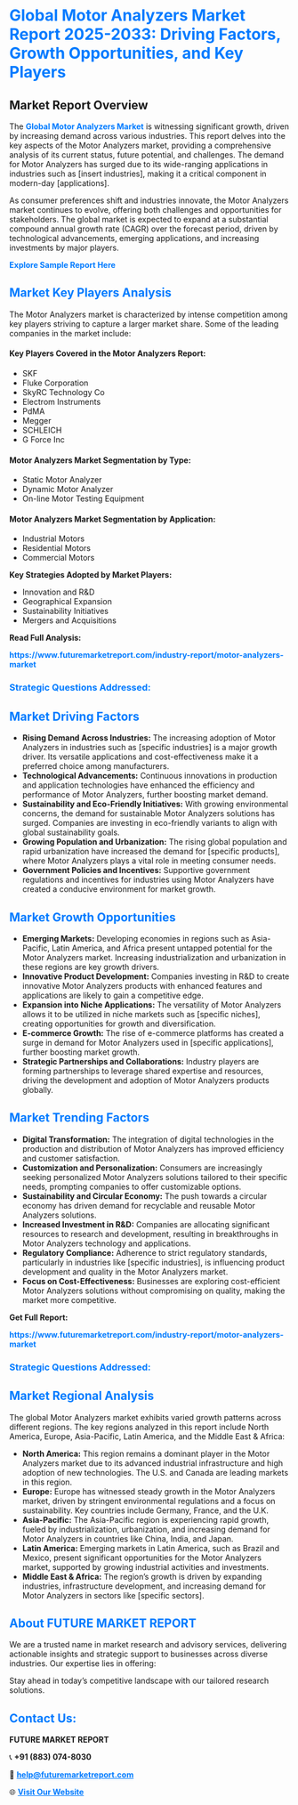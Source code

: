 <h1 style="color: #007BFF;">Global Motor Analyzers Market Report 2025-2033: Driving Factors, Growth Opportunities, and Key Players</h1>

<section id="overview">
<h2>Market Report Overview</h2>
<p>The <a href="https://www.futuremarketreport.com/industry-report/motor-analyzers-market" style="color: #007BFF; text-decoration: none;"><strong>Global Motor Analyzers Market</strong></a> is witnessing significant growth, driven by increasing demand across various industries. This report delves into the key aspects of the Motor Analyzers market, providing a comprehensive analysis of its current status, future potential, and challenges. The demand for Motor Analyzers has surged due to its wide-ranging applications in industries such as [insert industries], making it a critical component in modern-day [applications].</p>
<p>As consumer preferences shift and industries innovate, the Motor Analyzers market continues to evolve, offering both challenges and opportunities for stakeholders. The global market is expected to expand at a substantial compound annual growth rate (CAGR) over the forecast period, driven by technological advancements, emerging applications, and increasing investments by major players.</p>
</section>

<section id="overview">
<p><a href="https://www.futuremarketreport.com/request-sample/reportId=76936" style="color: #007BFF; text-decoration: none;"><strong>Explore Sample Report Here</strong></a></p>
</section>

<section id="key-players">
<h2 style="color: #007BFF;">Market Key Players Analysis</h2>
<p>The Motor Analyzers market is characterized by intense competition among key players striving to capture a larger market share. Some of the leading companies in the market include:</p>
<h4>Key Players Covered in the Motor Analyzers Report:</h4>
<ul><li>SKF</li><li>Fluke Corporation</li><li>SkyRC Technology Co</li><li>Electrom Instruments</li><li>PdMA</li><li>Megger</li><li>SCHLEICH</li><li>G Force Inc</li></ul>
<h4>Motor Analyzers Market Segmentation by Type:</h4>
<ul><li>Static Motor Analyzer</li><li>Dynamic Motor Analyzer</li><li>On-line Motor Testing Equipment</li></ul>

<h4>Motor Analyzers Market Segmentation by Application:</h4>
<ul><li>Industrial Motors</li><li>Residential Motors</li><li>Commercial Motors</li></ul>
<p><strong>Key Strategies Adopted by Market Players:</strong></p>
<ul>
<li>Innovation and R&D</li>
<li>Geographical Expansion</li>
<li>Sustainability Initiatives</li>
<li>Mergers and Acquisitions</li>
</ul>
</section>

<section>
<p><strong>Read Full Analysis: </strong></p><a href="https://www.futuremarketreport.com/industry-report/motor-analyzers-market" style="color: #007BFF; text-decoration: none;"><strong>https://www.futuremarketreport.com/industry-report/motor-analyzers-market</strong></a>
<h3 style="color: #007BFF;">Strategic Questions Addressed:</h3>
</section>

<section id="driving-factors">
<h2 style="color: #007BFF;">Market Driving Factors</h2>
<ul>
<li><strong>Rising Demand Across Industries:</strong> The increasing adoption of Motor Analyzers in industries such as [specific industries] is a major growth driver. Its versatile applications and cost-effectiveness make it a preferred choice among manufacturers.</li>
<li><strong>Technological Advancements:</strong> Continuous innovations in production and application technologies have enhanced the efficiency and performance of Motor Analyzers, further boosting market demand.</li>
<li><strong>Sustainability and Eco-Friendly Initiatives:</strong> With growing environmental concerns, the demand for sustainable Motor Analyzers solutions has surged. Companies are investing in eco-friendly variants to align with global sustainability goals.</li>
<li><strong>Growing Population and Urbanization:</strong> The rising global population and rapid urbanization have increased the demand for [specific products], where Motor Analyzers plays a vital role in meeting consumer needs.</li>
<li><strong>Government Policies and Incentives:</strong> Supportive government regulations and incentives for industries using Motor Analyzers have created a conducive environment for market growth.</li>
</ul>
</section>

<section id="growth-opportunities">
<h2 style="color: #007BFF;">Market Growth Opportunities</h2>
<ul>
<li><strong>Emerging Markets:</strong> Developing economies in regions such as Asia-Pacific, Latin America, and Africa present untapped potential for the Motor Analyzers market. Increasing industrialization and urbanization in these regions are key growth drivers.</li>
<li><strong>Innovative Product Development:</strong> Companies investing in R&D to create innovative Motor Analyzers products with enhanced features and applications are likely to gain a competitive edge.</li>
<li><strong>Expansion into Niche Applications:</strong> The versatility of Motor Analyzers allows it to be utilized in niche markets such as [specific niches], creating opportunities for growth and diversification.</li>
<li><strong>E-commerce Growth:</strong> The rise of e-commerce platforms has created a surge in demand for Motor Analyzers used in [specific applications], further boosting market growth.</li>
<li><strong>Strategic Partnerships and Collaborations:</strong> Industry players are forming partnerships to leverage shared expertise and resources, driving the development and adoption of Motor Analyzers products globally.</li>
</ul>
</section>

<section id="trending-factors">
<h2 style="color: #007BFF;">Market Trending Factors</h2>
<ul>
<li><strong>Digital Transformation:</strong> The integration of digital technologies in the production and distribution of Motor Analyzers has improved efficiency and customer satisfaction.</li>
<li><strong>Customization and Personalization:</strong> Consumers are increasingly seeking personalized Motor Analyzers solutions tailored to their specific needs, prompting companies to offer customizable options.</li>
<li><strong>Sustainability and Circular Economy:</strong> The push towards a circular economy has driven demand for recyclable and reusable Motor Analyzers solutions.</li>
<li><strong>Increased Investment in R&D:</strong> Companies are allocating significant resources to research and development, resulting in breakthroughs in Motor Analyzers technology and applications.</li>
<li><strong>Regulatory Compliance:</strong> Adherence to strict regulatory standards, particularly in industries like [specific industries], is influencing product development and quality in the Motor Analyzers market.</li>
<li><strong>Focus on Cost-Effectiveness:</strong> Businesses are exploring cost-efficient Motor Analyzers solutions without compromising on quality, making the market more competitive.</li>
</ul>
</section>

<section>
<p><strong>Get Full Report: </strong></p><a href="https://www.futuremarketreport.com/industry-report/motor-analyzers-market" style="color: #007BFF; text-decoration: none;"><strong>https://www.futuremarketreport.com/industry-report/motor-analyzers-market</strong></a>
<h3 style="color: #007BFF;">Strategic Questions Addressed:</h3>
</section>


<section id="regional-analysis">
<h2 style="color: #007BFF;">Market Regional Analysis</h2>
<p>The global Motor Analyzers market exhibits varied growth patterns across different regions. The key regions analyzed in this report include North America, Europe, Asia-Pacific, Latin America, and the Middle East & Africa:</p>
<ul>
<li><strong>North America:</strong> This region remains a dominant player in the Motor Analyzers market due to its advanced industrial infrastructure and high adoption of new technologies. The U.S. and Canada are leading markets in this region.</li>
<li><strong>Europe:</strong> Europe has witnessed steady growth in the Motor Analyzers market, driven by stringent environmental regulations and a focus on sustainability. Key countries include Germany, France, and the U.K.</li>
<li><strong>Asia-Pacific:</strong> The Asia-Pacific region is experiencing rapid growth, fueled by industrialization, urbanization, and increasing demand for Motor Analyzers in countries like China, India, and Japan.</li>
<li><strong>Latin America:</strong> Emerging markets in Latin America, such as Brazil and Mexico, present significant opportunities for the Motor Analyzers market, supported by growing industrial activities and investments.</li>
<li><strong>Middle East & Africa:</strong> The region’s growth is driven by expanding industries, infrastructure development, and increasing demand for Motor Analyzers in sectors like [specific sectors].</li>
</ul>
</section>

<footer>
<h2 style="color: #007BFF;">About FUTURE MARKET REPORT</h2>
<p>We are a trusted name in market research and advisory services, delivering actionable insights and strategic support to businesses across diverse industries. Our expertise lies in offering:</p>

<p>Stay ahead in today’s competitive landscape with our tailored research solutions.</p>

<h2 style="color: #007BFF;">Contact Us:</h2>
<p><strong>FUTURE MARKET REPORT</strong></p>
<p>📞 <strong>+91 (883) 074-8030</strong></p>
<p>📧 <strong><a href="mailto:help@futuremarketreport.com" style="color: #007BFF;">help@futuremarketreport.com</a></strong></p>
<p>🌐 <strong><a href="https://www.futuremarketreport.com/" style="color: #007BFF;">Visit Our Website</a></strong></p>
</footer>